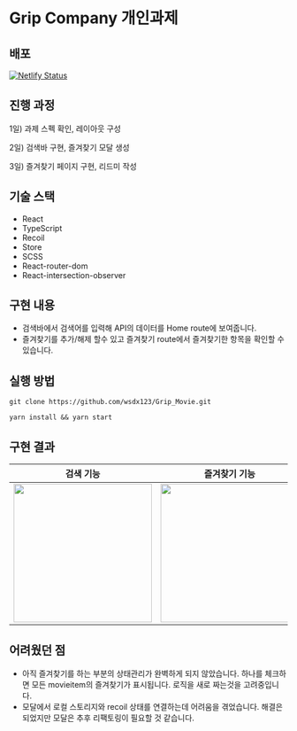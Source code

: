 # Grip Company 개인과제


## 배포 

[![Netlify Status](https://api.netlify.com/api/v1/badges/8c963488-351b-41d4-9152-60535ac564b2/deploy-status)](https://grip-movie-jy.netlify.app)

## 진행 과정

1일) 과제 스펙 확인, 레이아웃 구성

2일) 검색바 구현, 즐겨찾기 모달 생성

3일) 즐겨찾기 페이지 구현, 리드미 작성

## 기술 스택 

- React
- TypeScript
- Recoil
- Store
- SCSS
- React-router-dom
- React-intersection-observer

## 구현 내용

- 검색바에서 검색어를 입력해 API의 데이터를 Home route에 보여줍니다.
- 즐겨찾기를 추가/해제 할수 있고 즐겨찾기 route에서 즐겨찾기한 항목을 확인할 수 있습니다.

## 실행 방법

```
git clone https://github.com/wsdx123/Grip_Movie.git
```
```
yarn install && yarn start
```

## 구현 결과 

|검색 기능|즐겨찾기 기능|
|:---:|:---:|
|<img src="https://user-images.githubusercontent.com/50202150/168461217-28f34768-54f5-44b7-9a15-fd547546a2f6.gif" width="250" />|<img src="https://user-images.githubusercontent.com/50202150/168461178-69a8a05c-e280-427a-b249-22398950eeb5.gif" width="250" />|


## 어려웠던 점

- 아직 즐겨찾기를 하는 부분의 상태관리가 완벽하게 되지 않았습니다. 하나를 체크하면 모든 movieitem의 즐겨찾기가 표시됩니다.
 로직을 새로 짜는것을 고려중입니다.
- 모달에서 로컬 스토리지와 recoil 상태를 연결하는데 어려움을 겪었습니다. 해결은 되었지만 모달은 추후 리팩토링이 필요할 것 같습니다.